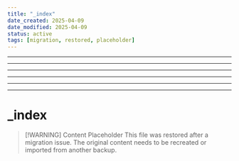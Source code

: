 ```yaml
---
title: "_index"
date_created: 2025-04-09
date_modified: 2025-04-09
status: active
tags: [migration, restored, placeholder]
---
```


---

---

---

---

---

---

# _index

> [\!WARNING] Content Placeholder
> This file was restored after a migration issue. The original content needs to be recreated or imported from another backup.

